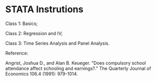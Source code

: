 # STATA Instrutions

Class 1: Basics; 

Class 2: Regression and IV;

Class 3: Time Series Analysis and Panel Analysis.

Reference:

Angrist, Joshua D., and Alan B. Keueger. "Does compulsory school attendance affect schooling and earnings?." The Quarterly Journal of Economics 106.4 (1991): 979-1014.
